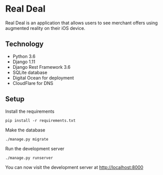 # Real Deal

Real Deal is an application that allows users to see merchant offers using augmented reality on their iOS device.

## Technology

* Python 3.6
* Django 1.11
* Django Rest Framework 3.6
* SQLite database
* Digital Ocean for deployment
* CloudFlare for DNS

## Setup

Install the requirements

```
pip install -r requirements.txt
```

Make the database

```
./manage.py migrate
```

Run the development server

```
./manage.py runserver
```

You can now visit the development server at [http://localhost:8000](http://localhost:8000)
